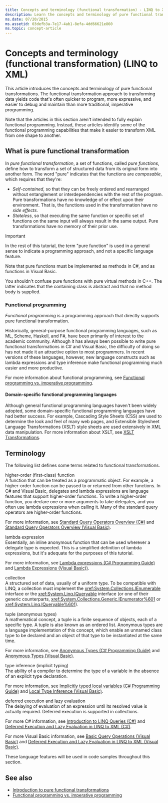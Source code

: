 ```yaml
---
title: Concepts and terminology (functional transformation) - LINQ to XML
description: Learn the concepts and terminology of pure functional transformations.
ms.date: 07/20/2015
ms.assetid: 03defb3a-7e17-4ab1-8efa-4dd66621e860
ms.topic: concept-article
---
```


# Concepts and terminology (functional transformation) (LINQ to XML)

This article introduces the concepts and terminology of pure functional transformations. The functional transformation approach to transforming data yields code that's often quicker to program, more expressive, and easier to debug and maintain than more traditional, imperative programming.

Note that the articles in this section aren't intended to fully explain functional programming. Instead, these articles identify some of the functional programming capabilities that make it easier to transform XML from one shape to another.

## What is pure functional transformation

In *pure functional transformation*, a set of functions, called *pure functions*, define how to transform a set of structured data from its original form into another form. The word "pure" indicates that the functions are *composable*, which requires that they're:

- *Self-contained*, so that they can be freely ordered and rearranged without entanglement or interdependencies with the rest of the program. Pure transformations have no knowledge of or effect upon their environment. That is, the functions used in the transformation have no *side effects*.
- *Stateless*, so that executing the same function or specific set of functions on the same input will always result in the same output. Pure transformations have no memory of their prior use.

> [!IMPORTANT]
> In the rest of this tutorial, the term "pure function" is used in a general sense to indicate a programming approach, and not a specific language feature.
>
> Note that pure functions must be implemented as methods in C#, and as functions in Visual Basic.
>
> You shouldn't confuse pure functions with pure virtual methods in C++. The latter indicates that the containing class is abstract and that no method body is supplied.

### Functional programming

*Functional programming* is a programming approach that directly supports pure functional transformation.

Historically, general-purpose functional programming languages, such as ML, Scheme, Haskell, and F#, have been primarily of interest to the academic community. Although it has always been possible to write pure functional transformations in C# and Visual Basic, the difficulty of doing so has not made it an attractive option to most programmers. In recent versions of these languages, however, new language constructs such as lambda expressions and type inference make functional programming much easier and more productive.

For more information about functional programming, see [Functional programming vs. imperative programming](functional-vs-imperative-programming.md).

#### Domain-specific functional programming languages

Although general functional programming languages haven't been widely adopted, some domain-specific functional programming languages have had better success. For example, Cascading Style Sheets (CSS) are used to determine the look and feel of many web pages, and Extensible Stylesheet Language Transformations (XSLT) style sheets are used extensively in XML data manipulation. For more information about XSLT, see [XSLT Transformations](../data/xml/xslt-transformations.md).

## Terminology

The following list defines some terms related to functional transformations.

higher-order (first-class) function \
A function that can be treated as a programmatic object. For example, a higher-order function can be passed to or returned from other functions. In C# and Visual Basic, delegates and lambda expressions are language features that support higher-order functions. To write a higher-order function, you declare one or more arguments to take delegates, and you often use lambda expressions when calling it. Many of the standard query operators are higher-order functions.

For more information, see [Standard Query Operators Overview (C#)](../../csharp/linq/standard-query-operators/index.md) and [Standard Query Operators Overview (Visual Basic)](../../visual-basic/programming-guide/concepts/linq/standard-query-operators-overview.md).

lambda expression \
Essentially, an inline anonymous function that can be used wherever a delegate type is expected. This is a simplified definition of lambda expressions, but it's adequate for the purposes of this tutorial.

For more information, see [Lambda expressions (C# Programming Guide)](../../csharp/language-reference/operators/lambda-expressions.md) and [Lambda Expressions (Visual Basic))](../../visual-basic/programming-guide/language-features/procedures/lambda-expressions.md).

collection \
A structured set of data, usually of a uniform type. To be compatible with LINQ, a collection must implement the <xref:System.Collections.IEnumerable> interface or the <xref:System.Linq.IQueryable> interface (or one of their generic counterparts, <xref:System.Collections.Generic.IEnumerator%601> or <xref:System.Linq.IQueryable%601>).

tuple (anonymous types) \
A mathematical concept, a tuple is a finite sequence of objects, each of a specific type. A tuple is also known as an ordered list. Anonymous types are a language implementation of this concept, which enable an unnamed class type to be declared and an object of that type to be instantiated at the same time.

For more information, see [Anonymous Types (C# Programming Guide)](../../csharp/fundamentals/types/anonymous-types.md) and [Anonymous Types (Visual Basic)](../../visual-basic/programming-guide/language-features/objects-and-classes/anonymous-types.md).

type inference (implicit typing) \
The ability of a compiler to determine the type of a variable in the absence of an explicit type declaration.

For more information, see [Implicitly typed local variables (C# Programming Guide)](../../csharp/programming-guide/classes-and-structs/implicitly-typed-local-variables.md) and [Local Type Inference (Visual Basic)](../../visual-basic/programming-guide/language-features/variables/local-type-inference.md).

deferred execution and lazy evaluation \
The delaying of evaluation of an expression until its resolved value is actually required. Deferred execution is supported in collections.

For more C# information, see [Introduction to LINQ Queries (C#)](../../csharp/linq/get-started/introduction-to-linq-queries.md) and [Deferred Execution and Lazy Evaluation in LINQ to XML (C#)](./deferred-execution-lazy-evaluation.md).

For more Visual Basic information, see [Basic Query Operations (Visual Basic)](../../visual-basic/programming-guide/concepts/linq/basic-query-operations.md) and [Deferred Execution and Lazy Evaluation in LINQ to XML (Visual Basic)](./deferred-execution-lazy-evaluation.md).

These language features will be used in code samples throughout this section.

## See also

- [Introduction to pure functional transformations](introduction-pure-functional-transformations.md)
- [Functional programming vs. imperative programming](functional-vs-imperative-programming.md)
